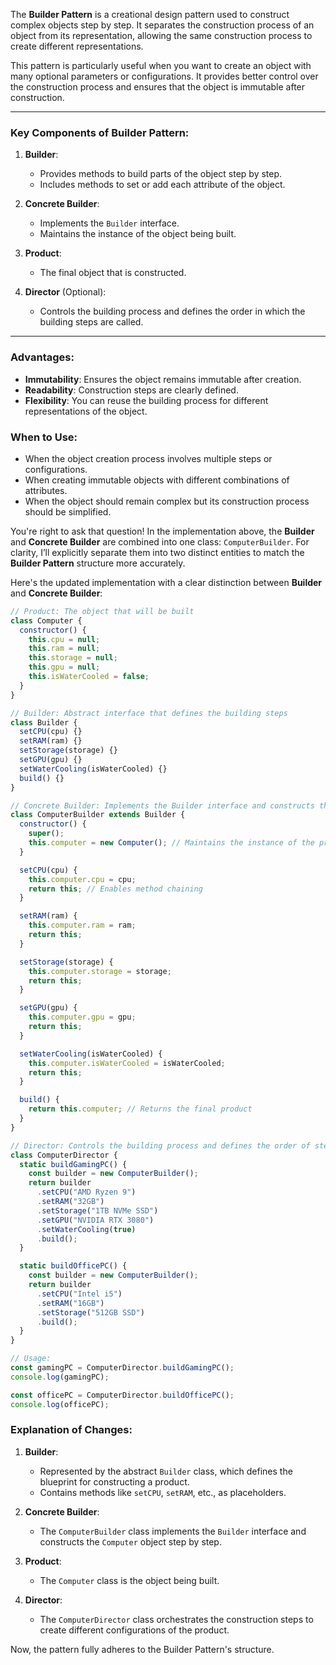The **Builder Pattern** is a creational design pattern used to construct complex objects step by step. It separates the construction process of an object from its representation, allowing the same construction process to create different representations.

This pattern is particularly useful when you want to create an object with many optional parameters or configurations. It provides better control over the construction process and ensures that the object is immutable after construction.

---

### Key Components of Builder Pattern:
1. **Builder**:
   - Provides methods to build parts of the object step by step.
   - Includes methods to set or add each attribute of the object.

2. **Concrete Builder**:
   - Implements the `Builder` interface.
   - Maintains the instance of the object being built.

3. **Product**:
   - The final object that is constructed.

4. **Director** (Optional):
   - Controls the building process and defines the order in which the building steps are called.

---

### Advantages:
- **Immutability**: Ensures the object remains immutable after creation.
- **Readability**: Construction steps are clearly defined.
- **Flexibility**: You can reuse the building process for different representations of the object.

### When to Use:
- When the object creation process involves multiple steps or configurations.
- When creating immutable objects with different combinations of attributes.
- When the object should remain complex but its construction process should be simplified.

You're right to ask that question! In the implementation above, the **Builder** and **Concrete Builder** are combined into one class: `ComputerBuilder`. For clarity, I’ll explicitly separate them into two distinct entities to match the **Builder Pattern** structure more accurately.

Here's the updated implementation with a clear distinction between **Builder** and **Concrete Builder**:

```javascript
// Product: The object that will be built
class Computer {
  constructor() {
    this.cpu = null;
    this.ram = null;
    this.storage = null;
    this.gpu = null;
    this.isWaterCooled = false;
  }
}

// Builder: Abstract interface that defines the building steps
class Builder {
  setCPU(cpu) {}
  setRAM(ram) {}
  setStorage(storage) {}
  setGPU(gpu) {}
  setWaterCooling(isWaterCooled) {}
  build() {}
}

// Concrete Builder: Implements the Builder interface and constructs the Product
class ComputerBuilder extends Builder {
  constructor() {
    super();
    this.computer = new Computer(); // Maintains the instance of the product being built
  }

  setCPU(cpu) {
    this.computer.cpu = cpu;
    return this; // Enables method chaining
  }

  setRAM(ram) {
    this.computer.ram = ram;
    return this;
  }

  setStorage(storage) {
    this.computer.storage = storage;
    return this;
  }

  setGPU(gpu) {
    this.computer.gpu = gpu;
    return this;
  }

  setWaterCooling(isWaterCooled) {
    this.computer.isWaterCooled = isWaterCooled;
    return this;
  }

  build() {
    return this.computer; // Returns the final product
  }
}

// Director: Controls the building process and defines the order of steps
class ComputerDirector {
  static buildGamingPC() {
    const builder = new ComputerBuilder();
    return builder
      .setCPU("AMD Ryzen 9")
      .setRAM("32GB")
      .setStorage("1TB NVMe SSD")
      .setGPU("NVIDIA RTX 3080")
      .setWaterCooling(true)
      .build();
  }

  static buildOfficePC() {
    const builder = new ComputerBuilder();
    return builder
      .setCPU("Intel i5")
      .setRAM("16GB")
      .setStorage("512GB SSD")
      .build();
  }
}

// Usage:
const gamingPC = ComputerDirector.buildGamingPC();
console.log(gamingPC);

const officePC = ComputerDirector.buildOfficePC();
console.log(officePC);
```

### Explanation of Changes:
1. **Builder**:
   - Represented by the abstract `Builder` class, which defines the blueprint for constructing a product.
   - Contains methods like `setCPU`, `setRAM`, etc., as placeholders.

2. **Concrete Builder**:
   - The `ComputerBuilder` class implements the `Builder` interface and constructs the `Computer` object step by step.

3. **Product**:
   - The `Computer` class is the object being built.

4. **Director**:
   - The `ComputerDirector` class orchestrates the construction steps to create different configurations of the product.

Now, the pattern fully adheres to the Builder Pattern's structure.